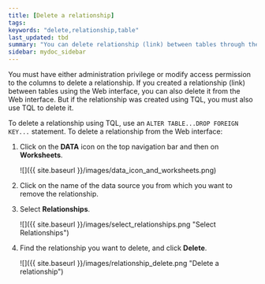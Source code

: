 ```yaml
---
title: [Delete a relationship]
tags:
keywords: "delete,relationship,table"
last_updated: tbd
summary: "You can delete relationship (link) between tables through the application or TQL."
sidebar: mydoc_sidebar
---
```

You must have either administration privilege or modify access permission to the columns to delete a relationship. If you created a relationship (link) between tables using the Web interface, you can also delete it from the Web interface. But if the relationship was created using TQL, you must also use TQL to delete it.

To delete a relationship using TQL, use an `ALTER TABLE...DROP FOREIGN KEY...` statement. To delete a relationship from the Web interface:

1. Click on the **DATA** icon on the top navigation bar and then on **Worksheets**.

    ![]({{ site.baseurl }}/images/data_icon_and_worksheets.png)

2. Click on the name of the data source you from which you want to remove the relationship.
3.  Select **Relationships**.

     ![]({{ site.baseurl }}/images/select_relationships.png "Select Relationships")

4. Find the relationship you want to delete, and click **Delete**.

     ![]({{ site.baseurl }}/images/relationship_delete.png "Delete a relationship")
